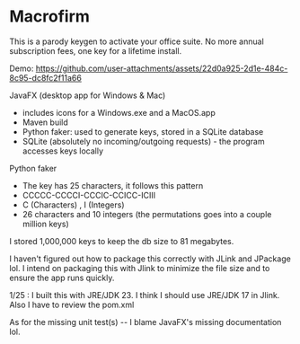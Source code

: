 # Macrofirm
This is a parody keygen to activate your office suite. No more annual subscription fees, one key for a lifetime install. 

Demo:
https://github.com/user-attachments/assets/22d0a925-2d1e-484c-8c95-dc8fc2f11a66


JavaFX  (desktop app for Windows & Mac) 
  - includes icons for a Windows.exe and a MacOS.app 
  - Maven build
  - Python faker: used to generate keys, stored in a SQLite database
  - SQLite (absolutely no incoming/outgoing requests) - the program accesses keys locally


Python faker
  - The key has 25 characters, it follows this pattern
  - CCCCC-CCCCI-CCCIC-CCICC-ICIII
  - C (Characters) , I (Integers) 
  - 26 characters and 10 integers  (the permutations goes into a couple million keys)

I stored 1,000,000 keys to keep the db size to 81 megabytes. 



I haven't figured out how to package this correctly with JLink and JPackage lol. 
I intend on packaging this with Jlink to minimize the file size and to ensure the app runs quickly.

 1/25 : I built this with JRE/JDK 23. I think I should use JRE/JDK 17 in Jlink. Also I have to review the pom.xml 


As for the missing unit test(s) -- I blame JavaFX's missing documentation lol. 
